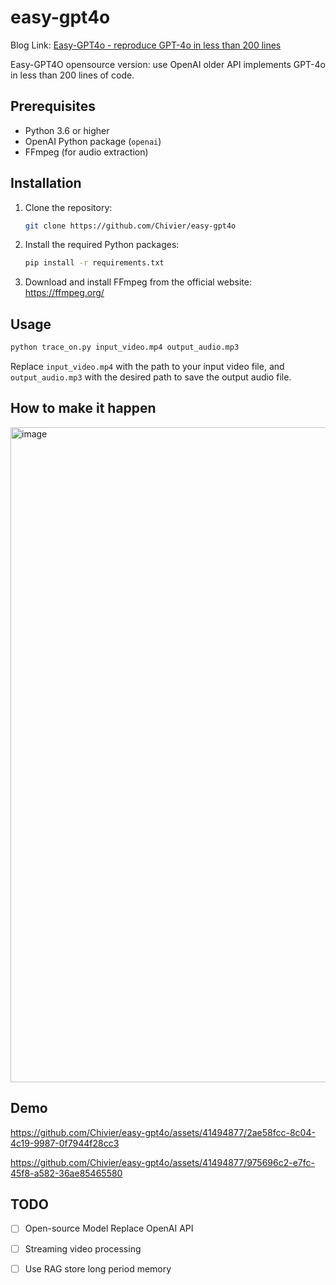# easy-gpt4o

Blog Link: [Easy-GPT4o - reproduce GPT-4o in less than 200 lines](https://blog.chivier.site/2024-05-14/50d4d2d55c5e/)

Easy-GPT4O opensource version: use OpenAI older API implements GPT-4o in less than 200 lines of code.

## Prerequisites

- Python 3.6 or higher
- OpenAI Python package (`openai`)
- FFmpeg (for audio extraction)

## Installation

1. Clone the repository:

   ```bash
   git clone https://github.com/Chivier/easy-gpt4o
   ```

2. Install the required Python packages:

   ```bash
   pip install -r requirements.txt
   ```

3. Download and install FFmpeg from the official website: https://ffmpeg.org/

## Usage

```bash
python trace_on.py input_video.mp4 output_audio.mp3
```

Replace `input_video.mp4` with the path to your input video file, and `output_audio.mp3` with the desired path to save the output audio file.

## How to make it happen

<img width="1048" alt="image" src="https://github.com/Chivier/easy-gpt4o/assets/41494877/06fa49b0-f70f-48b8-9c84-51841882fe75">


## Demo


https://github.com/Chivier/easy-gpt4o/assets/41494877/2ae58fcc-8c04-4c19-9987-0f7944f28cc3


https://github.com/Chivier/easy-gpt4o/assets/41494877/975696c2-e7fc-45f8-a582-36ae85465580



## TODO

- [ ] Open-source Model Replace OpenAI API
- [ ] Streaming video processing
- [ ] Use RAG store long period memory
      

